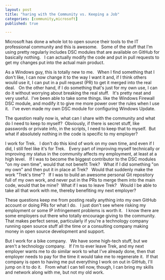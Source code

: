 ```yaml
---
layout: post
title: "haring with the Community vs. Keeping a Job"
categories: [community,microsoft]
published: true

---
```

Microsoft has done a whole lot to open source their tools to the IT professional community and this is awesome.   Some of the stuff that I'm using pretty regularly includes DSC modules that are available on GitHub for basically nothing.   I can actually modify the code and put in pull requests to get my changes put into the actual main product.

As a Windows guy, this is totally new to me.   When I find something that I don't like, I can now change it to the way I want it and, if I think others would use it, I can put in a pull request (PR) to get it merged into the real deal.   On the other hand, if I do something that's just for my own use, I can do it without worrying about breaking the real stuff.   It's pretty neat and very useful.  I've been able to take some things. like the Windows Firewall DSC module, and modify it to give me more power over the rules when I use it.   I've even made my own DSC module for configuring Windows Update.

The question really now is, what can I share with the community and what do I need to keep to myself?  Obviously, if there is secret stuff, like passwords or private info, in the scripts, I need to keep that to myself.  But what if absolutely nothing in the code is specific to my employer?

I work for Trek.   I don't do this kind of work on my own time, and even if I did, I still feel like it's for Trek.   Every part of improving myself technically or improving my status in the community affects my employment, at least at a high level.   If I was to become the biggest contributor to the DSC modules "on my own time", would that not benefit Trek?   What if I did something "on my own" and then put it in place at Trek?   Would that suddenly make the work "Trek's time"?   If I was to build an awesome personal Git repository full of my own work, and never put in the PRs to merge them into the main code, would that be mine?  What if I was to leave Trek?   Would I be able to take all that work with me, thereby benefiting my next employer?

These questions keep me from posting really anything into my own GitHub account or doing PRs for what I do.   I just don't see where risking my employment or some IP infringement problems is worth it.   I know there are some employers out there who totally encourage giving to the community.   That makes perfect sense, particularly if you're a technology company running open source stuff all the time or a consulting company making money in open source development and support.

But I work for a bike company.   We have some high-tech stuff, but we aren't a technology company.   If I'm to ever leave Trek, and my next employer wants me to do similar work to what I've already done, then that employer needs to pay for the time it would take me to regenerate it.  If that company is open to having me put everything I work on out in GitHub, I'll jump on it to do it.   From what I can tell now, though, I can bring my skills and network along with me, but not my old work.
